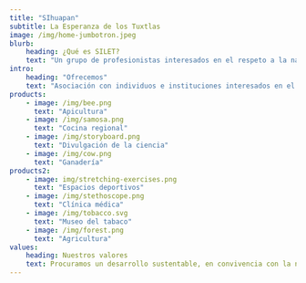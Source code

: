 ```yaml
---
title: "SIhuapan"
subtitle: La Esperanza de los Tuxtlas
image: /img/home-jumbotron.jpeg
blurb:
    heading: ¿Qué es SILET?
    text: "Un grupo de profesionistas interesados en el respeto a la naturaleza, rescate del habitat, cocina y tradiciones de la región de los Tuxtlas, con un enfoque social, cultural y científico."
intro:
    heading: "Ofrecemos"
    text: "Asociación con individuos e instituciones interesados en el rescate de la naturaleza, cocina y tradiciones de la región"
products:
    - image: /img/bee.png
      text: "Apicultura"
    - image: /img/samosa.png
      text: "Cocina regional"
    - image: /img/storyboard.png
      text: "Divulgación de la ciencia"
    - image: /img/cow.png
      text: "Ganadería"
products2:
    - image: img/stretching-exercises.png
      text: "Espacios deportivos"
    - image: /img/stethoscope.png
      text: "Clínica médica"
    - image: /img/tobacco.svg
      text: "Museo del tabaco"
    - image: /img/forest.png
      text: "Agricultura"
values:
    heading: Nuestros valores
    text: Procuramos un desarrollo sustentable, en convivencia con la naturaleza y un impacto social.
---
```


